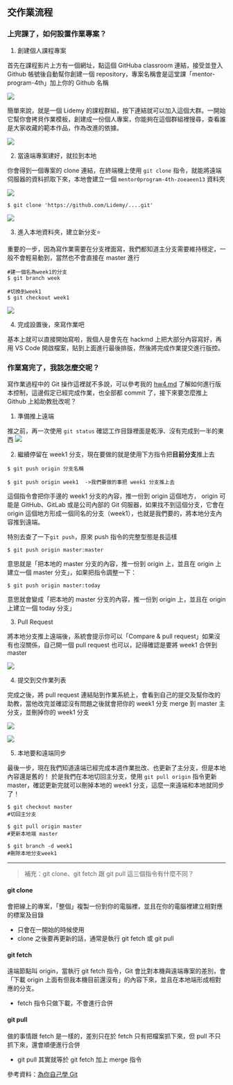 ## 交作業流程

### 上完課了，如何設置作業專案？
1. 創建個人課程專案

首先在課程影片上方有一個網址，點這個 GitHuba classroom 連結，接受並登入 Github 帳號後自動幫你創建一個 repository，專案名稱會是這堂課「mentor-program-4th」加上你的 Github 名稱

![](https://i.imgur.com/OfBAGtM.png)

簡單來說，就是一個 Lidemy 的課程群組，按下連結就可以加入這個大群。一開始它幫你會拷貝作業模板，創建成一份個人專案，你能夠在這個群組裡搜尋，查看誰是大家收藏的範本作品，作為改進的依據。

![](https://i.imgur.com/1R81Xh2.png)


2. 當遠端專案建好，就拉到本地

你會得到一個專案的 clone 連結，在終端機上使用 `git clone` 指令，就能將遠端伺服器的資料抓取下來，本地會建立一個 `mentor0program-4th-zoeaeen13` 資料夾

![](https://i.imgur.com/V9vfHHj.png)
```
$ git clone 'https://github.com/Lidemy/....git'
```
![](https://i.imgur.com/wGlOyG6.png)


3. 進入本地資料夾，建立新分支⭐


重要的一步，因為寫作業需要在分支裡面寫，我們都知道主分支需要維持穩定，一般不會輕易動到，當然也不會直接在 master 進行
```
#建一個名為week1的分支
$ git branch week

#切換到week1
$ git checkout week1
```
![](https://i.imgur.com/YjOk4Yq.png)

4. 完成設置後，來寫作業吧


基本上就可以直接開始寫啦，我個人是會先在 hackmd 上把大部分內容寫好，再用 VS Code 開啟檔案，貼到上面進行最後排版，然後將完成作業提交進行版控。


### 作業寫完了，我該怎麼交呢？
寫作業過程中的 Git 操作這裡就不多說，可以參考我的 [hw4.md](hw4.md) 了解如何進行版本控制，這邊假定已經完成作業，也全部都 commit 了，接下來要怎麼推上 Github 上給助教批改呢？

1. 準備推上遠端

推之前，再一次使用 `git status` 確認工作目錄裡面是乾淨、沒有完成到一半的東西
![](https://i.imgur.com/TyDJKbr.png)

2. 繼續停留在 week1 分支，現在要做的就是使用下方指令把**目前分支**推上去
```
$ git push origin 分支名稱

$ git push origin week1  ->我們要做的事把 week1 分支推上去
```
這個指令會把你手邊的 week1 分支的內容，推一份到 origin 這個地方， origin 可能是 GitHub、GitLab 或是公司內部的 Git 伺服器，如果找不到這個分支，它會在 origin 這個地方形成一個同名的分支（week1），也就是我們要的，將本地分支內容推到遠端。

特別去查了一下`git push`，原來 push 指令的完整型態是長這樣
```
$ git push origin master:master
```

意思就是「把本地的 master 分支的內容，推一份到 origin 上，並且在 origin 上建立一個 master 分支」，如果把指令調整一下：
```
$ git push origin master:today
```
意思就會變成「把本地的 master 分支的內容，推一份到 origin 上，並且在 origin 上建立一個 today 分支」


3. Pull Request

將本地分支推上遠端後，系統會提示你可以「Compare & pull request」如果沒有也沒關係，自己開一個 pull request 也可以，記得確認是要將 week1 合併到 master

![](https://i.imgur.com/kCm5xXU.png)


4. 提交到交作業列表

完成之後，將 pull request 連結貼到作業系統上，會看到自己的提交及幫你改的助教，當他改完並確認沒有問題之後就會把你的 week1 分支 merge 到 master 主分支，並刪掉你的 week1 分支 

![](https://i.imgur.com/cA71ygi.png)

![](https://i.imgur.com/hCBydix.png)

5. 本地要和遠端同步


最後一步，現在我們知道遠端已經完成本週作業批改、也更新了主分支，但是本地內容還是舊的！
於是我們在本地切回主分支，使用 `git pull origin` 指令更新 master，確認更新完就可以刪掉本地的 week1 分支，這麼一來遠端和本地就同步了！

```
$ git checkout master
#切回主分支

$ git pull origin master
#更新本地端 master

$ git branch -d week1
#刪除本地分支week1
```

---
> 補充：git clone、git fetch 跟 git pull 這三個指令有什麼不同？

#### git clone
會把線上的專案，「整個」複製一份到你的電腦裡，並且在你的電腦裡建立相對應的標案及目錄
* 只會在一開始的時候使用
* clone 之後要再更新的話，通常是執行 git fetch 或 git pull 

#### git fetch
遠端節點叫 origin，當執行 git fetch 指令，Git 會比對本機與遠端專案的差別，會「下載 origin 上面有但我本機目前還沒有」的內容下來，並且在本地端形成相對應的分支。

* fetch 指令只做下載，不會進行合併

#### git pull
做的事情跟 fetch 是一樣的，差別只在於 fetch 只有把檔案抓下來，但 pull 不只抓下來，還會順便進行合併
* git pull 其實就等於 git fetch 加上 merge 指令

參考資料：[為你自己學 Git](https://gitbook.tw/interview)

